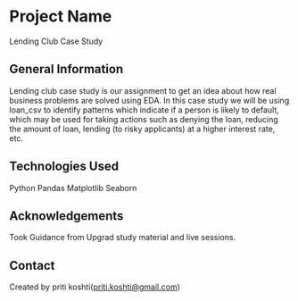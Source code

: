 # Project Name
Lending Club Case Study

## General Information
Lending club case study is our assignment to get an idea about how real business problems are solved using EDA.
In this case study we will be using loan_csv to identify patterns which indicate if a person is likely to default, which may be used for taking actions such as denying the loan, reducing the amount of loan, lending (to risky applicants) at a higher interest rate, etc.

## Technologies Used
Python
Pandas
Matplotlib
Seaborn

## Acknowledgements
Took Guidance from Upgrad study material and live sessions.


## Contact
Created by priti koshti(priti.koshti@gmail.com)
